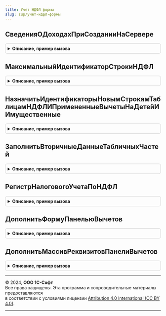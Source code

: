 ```yaml
---
title: Учет НДФЛ формы
slug: zup/учет-ндфл-формы
---
```



## СведенияОДоходахПриСозданииНаСервере
<details style="margin: 1em 0; padding: 0.5em; border: 1px solid #ccc; border-radius: 6px;">

<summary style="font-weight: bold; cursor: pointer;">Описание, пример вызова</summary>

```bsl

// Устанавливает на форме доступность для редактирования полей доходов и вычетов таблицы сведений о доходах
//
// Параметры:
//  Форма                - ФормаКлиентскогоПриложения
//  КодДоходаПутьКДанным - Строка
//  ИмяПоляКодВычета     - Строка
//  ИмяПоляСуммаВычета   - Строка
//
Процедура СведенияОДоходахПриСозданииНаСервере(Форма, КодДоходаПутьКДанным, ИмяПоляКодВычета, ИмяПоляСуммаВычета = "") Экспорт
```

Пример вызова
```bsl
УчетНДФЛФормы.СведенияОДоходахПриСозданииНаСервере(Форма, КодДоходаПутьКДанным, ИмяПоляКодВычета, ИмяПоляСуммаВычета);
```
</details>

## МаксимальныйИдентификаторСтрокиНДФЛ
<details style="margin: 1em 0; padding: 0.5em; border: 1px solid #ccc; border-radius: 6px;">

<summary style="font-weight: bold; cursor: pointer;">Описание, пример вызова</summary>

```bsl

// Возвращает максимальное значение идентификатора строки НДФЛ.
//
// Параметры:
//		ТаблицаНДФЛ - ДанныеФормыКоллекция
//
// Возвращаемое значение:
//		Число
//
Функция МаксимальныйИдентификаторСтрокиНДФЛ(ТаблицаНДФЛ) Экспорт
```

Пример вызова
```bsl
Результат = УчетНДФЛФормы.МаксимальныйИдентификаторСтрокиНДФЛ(ТаблицаНДФЛ) 
```
</details>

## НазначитьИдентификаторыНовымСтрокамТаблицамНДФЛИПримененныеВычетыНаДетейИИмущественные
<details style="margin: 1em 0; padding: 0.5em; border: 1px solid #ccc; border-radius: 6px;">

<summary style="font-weight: bold; cursor: pointer;">Описание, пример вызова</summary>

```bsl

// Назначает идентификаторы строкам таблицы значений НДФЛ и строкам связанной
// таблицы значений ПримененныеВычетыНаДетейИИмущественные, перед добавление в
// коллекции строк табличных частей объектов.
//
// Параметры:
//		МаксимальныйИдентификаторСтрокиНДФЛ - Число
//		ТаблицаНДФЛ - ТаблицаЗначений
//		ПримененныеВычетыНаДетейИИмущественные - ТаблицаЗначений
//
Процедура НазначитьИдентификаторыНовымСтрокамТаблицамНДФЛИПримененныеВычетыНаДетейИИмущественные(Знач МаксимальныйИдентификаторСтрокиНДФЛ, ТаблицаНДФЛ, ПримененныеВычетыНаДетейИИмущественные) Экспорт
```

Пример вызова
```bsl
УчетНДФЛФормы.НазначитьИдентификаторыНовымСтрокамТаблицамНДФЛИПримененныеВычетыНаДетейИИмущественные(МаксимальныйИдентификаторСтрокиНДФЛ, ТаблицаНДФЛ, ПримененныеВычетыНаДетейИИмущественные) 
```
</details>

## ЗаполнитьВторичныеДанныеТабличныхЧастей
<details style="margin: 1em 0; padding: 0.5em; border: 1px solid #ccc; border-radius: 6px;">

<summary style="font-weight: bold; cursor: pointer;">Описание, пример вызова</summary>

```bsl

// Заполняет вторичные данные формы.
//
// Параметры:
//		Форма	- ФормаКлиентскогоПриложения
//		Период	- Дата, дата в налоговом периоде, в котором применяются вычеты к доходам.
//
Процедура ЗаполнитьВторичныеДанныеТабличныхЧастей(Форма, Период = '00010101', ВыбранныеСотрудники = Неопределено) Экспорт
```

Пример вызова
```bsl
УчетНДФЛФормы.ЗаполнитьВторичныеДанныеТабличныхЧастей(Форма, Период, ВыбранныеСотрудники);
```
</details>

## РегистрНалоговогоУчетаПоНДФЛ
<details style="margin: 1em 0; padding: 0.5em; border: 1px solid #ccc; border-radius: 6px;">

<summary style="font-weight: bold; cursor: pointer;">Описание, пример вызова</summary>

```bsl

// Возвращает табличный документ, содержащий печатную форму отчета РегистрНалоговогоУчетаПоНДФЛ,
// сформированный с учетом данных, содержащихся в документе из которого производится вызов.
//
// Параметры:
//		ДокументОбъект - ДокументОбъект, с учетом данных которого формируется отчет.
//		Модифицированность - Булево, признак модифицированности данных формы.
//		ФизическоеЛицо - СправочникСсылка.ФизическиеЛица, по которому формируется отчет.
//		ДатаОтчета - Дата, период за который формируется отчет.
//
// Возвращаемое значение:
//		ТабличныйДокумент
//
Функция РегистрНалоговогоУчетаПоНДФЛ(ДокументОбъект, Модифицированность, ФизическиеЛица, ДатаОтчета) Экспорт
```

Пример вызова
```bsl
Результат = УчетНДФЛФормы.РегистрНалоговогоУчетаПоНДФЛ(ДокументОбъект, Модифицированность, ФизическиеЛица, ДатаОтчета) 
```
</details>

## ДополнитьФормуПанельюВычетов
<details style="margin: 1em 0; padding: 0.5em; border: 1px solid #ccc; border-radius: 6px;">

<summary style="font-weight: bold; cursor: pointer;">Описание, пример вызова</summary>

```bsl

// Размещает элементы управления панели вычетов НДФЛ, на управляемой форме, переданной
// в качестве параметра.
//
// Параметры:
//		Форма - ФормаКлиентскогоПриложения
//		ОписаниеПанелиВычеты - Структура, описывающая панель вычетов,
//					см. функцию УчетНДФЛКлиентСерверВнутренний.ОписаниеПанелиВычеты.
//
Процедура ДополнитьФормуПанельюВычетов(Форма, ОписаниеПанелиВычеты = Неопределено, ДобавлятьЭлементыФормы = Истина, ДобавлятьРеквизитыФормы = Истина, ОтложенноеИзменение = Ложь) Экспорт
```

Пример вызова
```bsl
УчетНДФЛФормы.ДополнитьФормуПанельюВычетов(Форма, ОписаниеПанелиВычеты, ДобавлятьЭлементыФормы, ДобавлятьРеквизитыФормы, ОтложенноеИзменение);
```
</details>

## ДополнитьМассивРеквизитовПанелиВычетов
<details style="margin: 1em 0; padding: 0.5em; border: 1px solid #ccc; border-radius: 6px;">

<summary style="font-weight: bold; cursor: pointer;">Описание, пример вызова</summary>

```bsl

// Добавляет реквизиты формы (в коллекцию добавляемых реквизитов), необходимые для работы панели вычетов.
//
// Параметры:
//		Форма - ФормаКлиентскогоПриложения
//		МассивДобавляемыхРеквизитов - Массив, в который добавляются новые реквизиты.
//		МассивИменРеквизитовФормы - Массив, строк, содержащих пути к данным реквизитам формы.
//      ОписаниеПанелиВычеты - Структура, описывающая панель вычетов,
//					см. функцию УчетНДФЛКлиентСерверВнутренний.ОписаниеПанелиВычеты.
//
Процедура ДополнитьМассивРеквизитовПанелиВычетов(Форма, МассивДобавляемыхРеквизитов, МассивИменРеквизитовФормы, ОписаниеПанелиВычеты = Неопределено) Экспорт
```

Пример вызова
```bsl
УчетНДФЛФормы.ДополнитьМассивРеквизитовПанелиВычетов(Форма, МассивДобавляемыхРеквизитов, МассивИменРеквизитовФормы, ОписаниеПанелиВычеты);
```
</details>

---

© 2024, **ООО 1С-Софт**  
Все права защищены. Эта программа и сопроводительные материалы предоставляются  
в соответствии с условиями лицензии [Attribution 4.0 International (CC BY 4.0)](https://creativecommons.org/licenses/by/4.0/legalcode).

---
